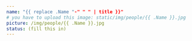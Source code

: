 ```yaml
---
name: "{{ replace .Name "-" " " | title }}"
# you have to upload this image: static/img/people/{{ .Name }}.jpg
picture: /img/people/{{ .Name }}.jpg
status: (fill this in)
---
```

